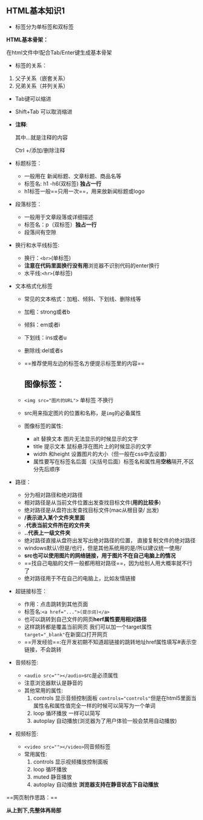 ## HTML基本知识1

* 标签分为单标签和双标签

**HTML基本骨架：**

在html文件中!配合Tab/Enter键生成基本骨架

*  标签的关系：
  1. 父子关系（嵌套关系）
  2. 兄弟关系（并列关系）

* Tab键可以缩进

* Shift+Tab 可以取消缩进

* **注释**:

  <!--...-->其中...就是注释的内容

  Ctrl +/添加/删除注释

* 标题标签：
  * 一般用在 新闻标题、文章标题、商品名等
  * 标签名: h1 -h6(双标签) **独占一行**
  * h1标签一般==只用一次==，用来放新闻标题或logo

* 段落标签：
  * 一般用于文章段落或详细描述
  * 标签名：p（双标签）**独占一行**
  * 段落间有空隙

* 换行和水平线标签:
  * 换行：`<br>`(单标签)
  * **注意在代码里面换行没有用**浏览器不识别代码的enter换行
  * 水平线:`<hr>`(单标签)

* 文本格式化标签
  * 常见的文本格式：加粗、倾斜、下划线、删除线等
  
  * 加粗：strong或者b
  
  * 倾斜：em或者i
  
  * 下划线：ins或者u
  
  * 删除线:del或者s
  
  * ==推荐使用左边的标签名方便提示标签里的内容==
  
    ## 图像标签：
  
  * `<img src="图片的URL">` 单标签 不换行
  * src用来指定图片的位置和名称，是`img`的必备属性
  * 图像标签的属性:
    * alt 替换文本 图片无法显示的时候显示的文字
    * title 提示文本 鼠标悬浮在图片上的时候显示的文字
    * width 和height 设置图片的大小（但一般在css中去设置）
    * 属性要写在标签名后面（尖括号后面）标签名和属性用**空格**隔开,不区分先后顺序
  
* 路径：
  * 分为相对路径和绝对路径
  * 相对路径是从当前文件位置出发查找目标文件(**用的比较多**)
  * 绝对路径是从盘符出发查找目标文件(mac从根目录/ 出发)
  * **/表示进入某个文件夹里面**
  * **.代表当前文件所在的文件夹**
  * **..代表上一级文件夹**
  * 绝对路径直接从盘符出发写出绝对路径的位置， 直接复制文件的绝对路径
  * windows默认\但是/也行，但是其他系统用的是/所以建议统一使用/
  * **src也可以使用图片的网络链接，用于图片不在自己电脑上的情况**
  * ==找自己电脑的文件一般都用相对路径==，因为给别人用大概率就不行了
  * 绝对路径用于不在自己的电脑上，比如友情链接

* 超链接标签：
  * 作用：点击跳转到其他页面
  * 标签名:`<a href="...">(提示词)</a>`
  * 也可以跳转到自己文件的网页**herf属性要用相对路径**
  * 这样跳转都是覆盖当前网页 我们可以加一个target属性 `target="_blank"`在新窗口打开网页
  * ==开发经验==:在开发初期不知道超链接的跳转地址href属性填写#表示空链接，不会跳转

* 音频标签:
  * `<audio src=""></audio>`src是必须属性
  * 注意浏览器默认是静音的
  * 其他常用的属性:
    1. controls 显示音频控制面板 `controls="controls"`但是在html5里面当属性名和属性值完全一样的时候可以简写为一个单词
    2. loop 循环播放 一样可以简写
    3. autoplay  自动播放(浏览器为了用户体验一般会禁用自动播放)

* 视频标签:
  * `<video src=""></video>`同音频标签
  * 常用属性:
    1. controls 显示视频播放控制面板
    2. loop 循环播放
    3. muted 静音播放
    4. autoplay 自动播放 **浏览器支持在静音状态下自动播放**

==网页制作思路：==

**从上到下,先整体再局部**